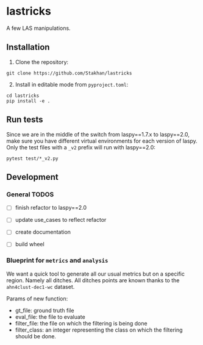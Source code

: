 # lastricks
A few LAS manipulations.

## Installation
1. Clone the repository:
```
git clone https://github.com/Stakhan/lastricks
```
2. Install in editable mode from `pyproject.toml`:
```
cd lastricks
pip install -e .
```

## Run tests
 Since we are in the middle of the switch from laspy==1.7.x to laspy==2.0, make sure you have different virtual environments for each version of laspy.
 Only the test files with a `_v2` prefix will run with laspy==2.0:
```
pytest test/*_v2.py
```
 
## Development
### General TODOS
+ [ ] finish refactor to laspy==2.0
+ [ ] update use_cases to reflect refactor
+ [ ] create documentation 
+ [ ] build wheel


### Blueprint for `metrics`  and `analysis` 
We want a quick tool to generate all our usual metrics but on a specific region. Namely all ditches.
All ditches points are known thanks to the `ahn4clust-dec1-wc` dataset.

Params of new function:
+ gt_file: ground truth file
+ eval_file: the file to evaluate
+ filter_file: the file on which the filtering is being done
+ filter_class: an integer representing the class on which the filtering should be done.

